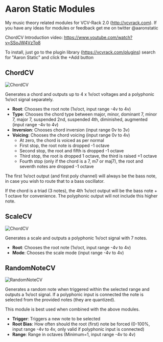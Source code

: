 # Aaron Static Modules
My music theory related modules for VCV-Rack 2.0 (http://vcvrack.com). If you have any ideas for modules or feedback get me on twitter @aaronstatic

ChordCV Introduction video: https://www.youtube.com/watch?v=SSoJW4VzTp8

To install, just go to the plugin library (https://vcvrack.com/plugins) search for "Aaron Static" and click the +Add button

## ChordCV
![ChordCV](https://i.imgur.com/pdB5wFX.png "ChordCV")

Generates a chord and outputs up to 4 x 1v/oct voltages and a polyphonic 1v/oct signal separately.

* **Root**: Chooses the root note (1v/oct, input range -4v to 4v)
* **Type**: Chooses the chord type between major, minor, dominant 7, minor 7, major 7, suspended 2nd, suspended 4th, diminished, augmented (input range -4v to 4v)
* **Inversion**: Chooses chord inversion (input range 0v to 3v)
* **Voicing**: Chooses the chord voicing (input range 0v to 4v)
  * At zero, the chord is voiced as per normal
  * First stop, the root note is dropped -1 octave
  * Second stop, the root and fifth is dropped -1 octave
  * Third stop, the root is dropped 1 octave, the third is raised +1 octave
  * Fourth stop (only if the chord is a 7, m7 or maj7), the root and seventh notes are dropped -1 octave

The first 1v/oct output (and first poly channel) will always be the bass note, in case you wish to route that to a bass oscillator.

If the chord is a triad (3 notes), the 4th 1v/oct output will be the bass note + 1 octave for convenience. The polyphonic output will not include this higher note.

## ScaleCV
![ChordCV](https://i.imgur.com/GHhsEgZ.jpg "ScaleCV")

Generates a scale and outputs a polyphonic 1v/oct signal with 7 notes.

* **Root**: Chooses the root note (1v/oct, input range -4v to 4v)
* **Mode**: Chooses the scale mode (input range -4v to 4v)

## RandomNoteCV
![RandomNoteCV](https://i.imgur.com/5rybov5.jpg "RandomNoteCV")

Generates a random note when triggered within the selected range and outputs a 1v/oct signal. If a polyphonic input is connected the note is selected from the provided notes (they are quantized).

This module is best used when combined with the above modules.

* **Trigger**: Triggers a new note to be selected
* **Root Bias**: How often should the root (first) note be forced (0-100%, input range -4v to 4v, only valid if polyphonic input is connected)
* **Range**: Range in octaves (Minimum=1, input range -4v to 4v)
